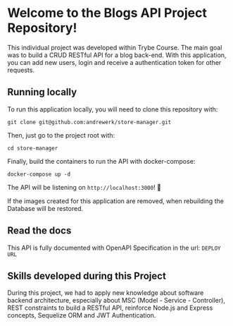 # Welcome to the Blogs API Project Repository!

This individual project was developed within Trybe Course. The main goal was to build a CRUD RESTful API for a blog back-end. With this application, you can add new users, login and receive a authentication token for other requests. 

## Running locally

To run this application locally, you will need to clone this repository with:

```git clone git@github.com:andrewerk/store-manager.git```

Then, just go to the project root with:

```cd store-manager```

Finally, build the containers to run the API with docker-compose:

```docker-compose up -d```

The API will be listening on `http://localhost:3000`! :rocket:

If the images created for this application are removed, when rebuilding the Database will be restored.

## Read the docs

This API is fully documented with OpenAPI Specification in the url:
`DEPLOY URL`


## Skills developed during this Project

During this project, we had to apply new knowledge about software backend architecture, especially about MSC (Model - Service - Controller), REST constraints to build a RESTful API, reinforce Node.js and Express concepts, Sequelize ORM and JWT Authentication.

